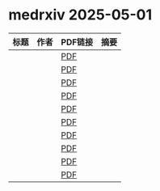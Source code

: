 # medrxiv 2025-05-01

| 标题 | 作者 | PDF链接 |  摘要 |
|------|------|--------|------|
|  |  | [PDF](https://doi.org/10.1101/2023.10.31.23297835) |  |
|  |  | [PDF](https://doi.org/10.1101/2024.08.12.24311899) |  |
|  |  | [PDF](https://doi.org/10.1101/2025.01.08.25320182) |  |
|  |  | [PDF](https://doi.org/10.1101/2025.01.27.25321015) |  |
|  |  | [PDF](https://doi.org/10.1101/2025.04.08.25325453) |  |
|  |  | [PDF](https://doi.org/10.1101/2025.04.17.25326021) |  |
|  |  | [PDF](https://doi.org/10.1101/2025.04.25.25326406) |  |
|  |  | [PDF](https://doi.org/10.1101/2025.04.29.25326683) |  |
|  |  | [PDF](https://doi.org/10.1101/2025.04.29.25326578) |  |
|  |  | [PDF](https://doi.org/10.1101/2025.04.29.25326627) |  |
